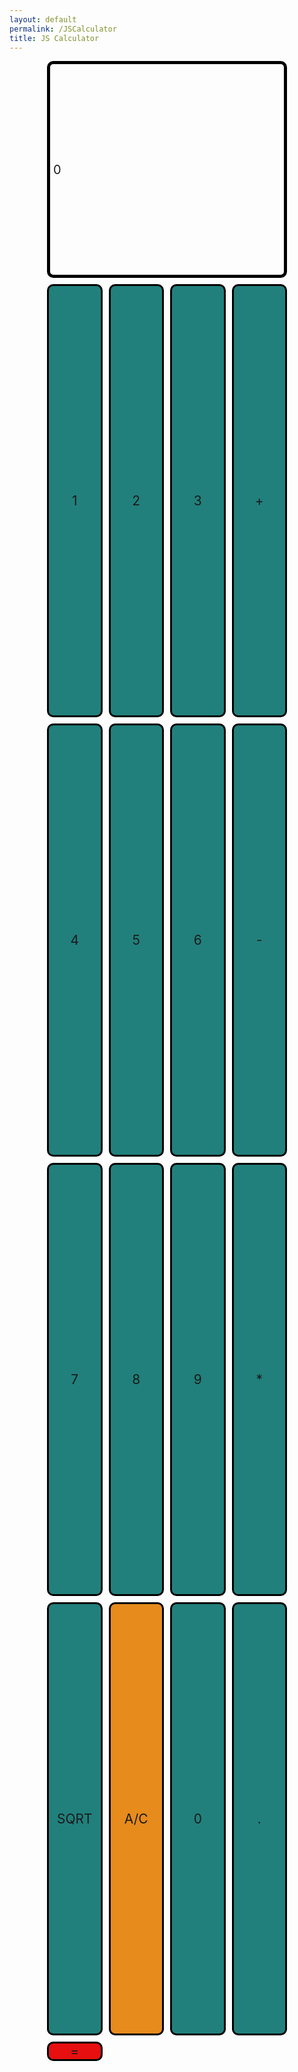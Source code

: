 ```yaml
---
layout: default
permalink: /JSCalculator
title: JS Calculator
---
```


<style>
  .button {
    width: auto;
    height: auto;
    border-radius: 10px;
    background-color: #21807c;
    border: 3px solid black;
    font-size: 1.5em;

    display: flex;
    justify-content: center;
    align-items: center;

    grid-column: span 1;
    grid-row: span 1;
    
    transition: all 0.5s; 
  }

   /* darkens the background color on hover to create a selecting effect */
  .button:hover {
    background-color: #373737;
  }

  /* "row style" is flexible size and aligns pictures in center */
  .row {
    align-items: center;
    display: flex;
  }

  /* "column style" is one-third of the width with padding */
  .column {
    flex: 16.66%;
    padding: 3px;
  }
  /* class to create the calculator's container; uses CSS grid dsiplay to partition off buttons */
  .calculator-container { 
    width: 90vw; /* this width and height is specified for mobile devices by default */
    height: 80vh;
    margin: 0 auto;
  
    display: grid;
    grid-template-columns: repeat(4, 1fr); /* fr is a special unit; learn more here: https://css-tricks.com/introduction-fr-css-unit/  */
    grid-template-rows: 0.5fr repeat(4, 1fr);
    gap: 10px 10px;
  }
  
  @media (min-width: 600px) { 
    .calculator-container {
        width: 40vw;
        height: 80vh;
    }
  }
  
  /* styling for the calculator clear button */
  .calculator-clear {
    background-color: #e68b1c;
  }
  
  /* styling for the calculator equals button */
  .calculator-equals {
    background-color: #e70f0f;
  }
  .calculator-output {
    /* calulator output 
      top bar shows the results of the calculator;
      result to take up the entirety of the first row;
      span defines 4 columns and 1 row
    */
    grid-column: span 4;
    grid-row: span 1;
  
    border-radius: 10px;
    padding: 0.25em;
    font-size: 20px;
    border: 5px solid black;
  
    display: flex;
    align-items: center;
  }
</style>

<div>
  <div class="calculator-container">
      <!--result-->
      <div class="calculator-output" id="output">0</div>
      <!--row 1-->
      <div class="calculator-number button">1</div>
      <div class="calculator-number button">2</div>
      <div class="calculator-number button">3</div>
      <div class="calculator-operation button">+</div>
      <!--row 2-->
      <div class="calculator-number button">4</div>
      <div class="calculator-number button">5</div>
      <div class="calculator-number button">6</div>
      <div class="calculator-operation button">-</div>
      <!--row 3-->
      <div class="calculator-number button">7</div>
      <div class="calculator-number button">8</div>
      <div class="calculator-number button">9</div>
      <div class="calculator-operation button">*</div>
      <!--row 4-->
      <div class="calculator-operation button">SQRT</div>
      <!--row 5-->
      <div class="calculator-clear button">A/C</div>
      <div class="calculator-number button">0</div>
      <div class="calculator-number button">.</div>
      <div class="calculator-equals button">=</div>
  </div>
</div>

<!-- JavaScript (JS) implementation of the calculator. -->
<script>
// initialize important variables to manage calculations
var firstNumber = null;
var operator = null;
var nextReady = true;
// build objects containing key elements
const output = document.getElementById("output");
const numbers = document.querySelectorAll(".calculator-number");
const operations = document.querySelectorAll(".calculator-operation");
const clear = document.querySelectorAll(".calculator-clear");
const equals = document.querySelectorAll(".calculator-equals");

//Right justify result
output.style.textAlign = "right";

// Number buttons listener
numbers.forEach(button => {
  button.addEventListener("click", function() {
    number(button.textContent);
  });
});

// Number action
function number (value) { // function to input numbers into the calculator
    if (value != ".") {
        if (nextReady == true) { // nextReady is used to tell the computer when the user is going to input a completely new number
            output.innerHTML = value;
            if (value != "0") { // if statement to ensure that there are no multiple leading zeroes
                nextReady = false;
            }
        } else {
            output.innerHTML = output.innerHTML + value; // concatenation is used to add the numbers to the end of the input
        }
    } else { // special case for adding a decimal; can't have two decimals
        if (output.innerHTML.indexOf(".") == -1) {
            output.innerHTML = output.innerHTML + value;
            nextReady = false;
        }
    }
}

// Operation buttons listener
operations.forEach(button => {
  button.addEventListener("click", function() {
    operation(button.textContent);
  });
});

// Operator action
function operation (choice) { // function to input operations into the calculator
    if (firstNumber == null) { // once the operation is chosen, the displayed number is stored into the variable firstNumber
        firstNumber = parseInt(output.innerHTML);
        nextReady = true;
        operator = choice;
        return; // exits function
    }
    // occurs if there is already a number stored in the calculator
    firstNumber = calculate(firstNumber, parseFloat(output.innerHTML)); 
    operator = choice;
    output.innerHTML = firstNumber.toString();
    nextReady = true;
}

// Calculator
function calculate (first, second) { // function to calculate the result of the equation
    let result = 0;
    switch (operator) {
        case "+":
            result = first + second;
            break;
        case "-":
            result = first - second;
            break;
        case "*":
            result = first * second;
            break;
        case "/":
            result = first / second;
            break;
        case "SQRT":
            result = Math.sqrt(first + second);
            break;
        default: 
            break;
    }
    return result;
}

// Equals button listener
equals.forEach(button => {
  button.addEventListener("click", function() {
    equal();
  });
});

// Equal action
function equal () { // function used when the equals button is clicked; calculates equation and displays it
    firstNumber = calculate(firstNumber, parseFloat(output.innerHTML));
    output.innerHTML = firstNumber.toString();
    nextReady = true;
}

// Clear button listener
clear.forEach(button => {
  button.addEventListener("click", function() {
    clearCalc();
  });
});

// A/C action
function clearCalc () { // clears calculator
    firstNumber = null;
    output.innerHTML = "0";
    nextReady = true;
}
</script>

